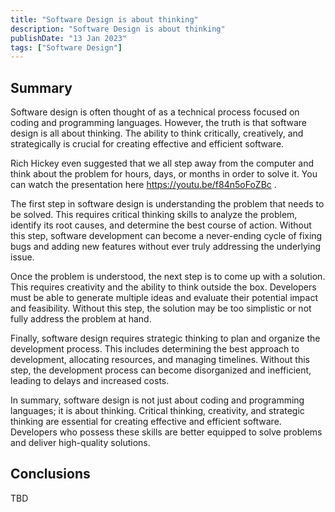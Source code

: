 ```yaml
---
title: "Software Design is about thinking"
description: "Software Design is about thinking"
publishDate: "13 Jan 2023"
tags: ["Software Design"]
---
```


## Summary

Software design is often thought of as a technical process focused on coding and programming languages. However, the truth is that software design is all about thinking. The ability to think critically, creatively, and strategically is crucial for creating effective and efficient software.

Rich Hickey even suggested that we all step away from the computer and think about the problem for hours, days, or months in order to solve it. You can watch the presentation here https://youtu.be/f84n5oFoZBc .

The first step in software design is understanding the problem that needs to be solved. This requires critical thinking skills to analyze the problem, identify its root causes, and determine the best course of action. Without this step, software development can become a never-ending cycle of fixing bugs and adding new features without ever truly addressing the underlying issue.

Once the problem is understood, the next step is to come up with a solution. This requires creativity and the ability to think outside the box. Developers must be able to generate multiple ideas and evaluate their potential impact and feasibility. Without this step, the solution may be too simplistic or not fully address the problem at hand.

Finally, software design requires strategic thinking to plan and organize the development process. This includes determining the best approach to development, allocating resources, and managing timelines. Without this step, the development process can become disorganized and inefficient, leading to delays and increased costs.

In summary, software design is not just about coding and programming languages; it is about thinking. Critical thinking, creativity, and strategic thinking are essential for creating effective and efficient software. Developers who possess these skills are better equipped to solve problems and deliver high-quality solutions.

## Conclusions

TBD
